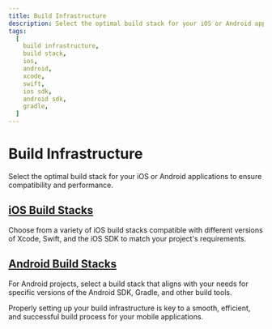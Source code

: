 ```yaml
---
title: Build Infrastructure
description: Select the optimal build stack for your iOS or Android applications to ensure compatibility and performance.
tags:
  [
    build infrastructure,
    build stack,
    ios,
    android,
    xcode,
    swift,
    ios sdk,
    android sdk,
    gradle,
  ]
---
```


# Build Infrastructure

Select the optimal build stack for your iOS or Android applications to ensure compatibility and performance.

## [iOS Build Stacks](/infrastructure/ios-build-infrastructure)

Choose from a variety of iOS build stacks compatible with different versions of Xcode, Swift, and the iOS SDK to match your project's requirements.

## [Android Build Stacks](/infrastructure/android-build-infrastructure)

For Android projects, select a build stack that aligns with your needs for specific versions of the Android SDK, Gradle, and other build tools.

Properly setting up your build infrastructure is key to a smooth, efficient, and successful build process for your mobile applications.
